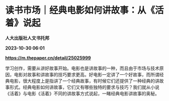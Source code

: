 # 读书市场｜经典电影如何讲故事：从《活着》说起
**人大出版社人文书托邦**

**2023-10-30 06:01**

**https://m.thepaper.cn/detail/25025999**

学习创作，需要从讲好故事开始。电影也是讲故事的一种，而且由于市场与技术原因，电影对故事和讲故事的技巧要求更高。好电影一定讲了一个好故事，而所谓经典电影，很大程度上是指讲了一个经典故事，有时候它们还提供了一种经典的讲故事形式。经典电影如何讲故事，它们又有哪些独特的要求与技巧？我们就从小说《活着》与电影《活着》不同的讲故事方式说起，一睹经典电影讲故事的奥秘。